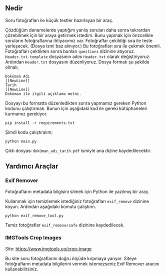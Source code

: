 ## Nedir

Soru fotoğrafları ile küçük testler hazırlayan bir araç.

Çözdüğüm denemelerde yaptığım yanlış soruları daha sonra tekrardan çözebilmek için bir araya getirmek istedim. Bunu yapmak için önzcelikle soruların fotoğraflarına ihtiyacımız var. Fotoğraflar çekildiği sıra ile teste yerleşecek. (Dosya ismi baz alınıyor.) Bu fotoğrafları sıra ile çekmek önemli. Fotoğrafları çektikten sonra bunları `questions` dizinine atıyoruz. `Header.txt.template` dosyasının adını `Header.txt` olarak değiştiriyoruz. Ardından `Header.txt` dosyasını düzenliyoruz. Dosya formatı şu şekilde olmalı;

```
Doküman Adı
[[NewLine]]
Tarih
[[NewLine]]
Doküman ile ilgili açıklama metni.
```

Dosyayı bu formatta düzenledikten sonra yapmamız gereken Python kodunu çalıştırmak. Bunun için aşağıdaki kod ile gereki kütüphaneleri kurmamız gerekiyor.

```
pip install -r requirements.txt
```

Şimdi kodu çalıştıralım;

```
python main.py
```

Çıktı dosyası `doküman_adı_tarih.pdf` ismiyle ana dizine kaydedilecektir.

## Yardımcı Araçlar

### Exif Remover

Fotoğrafların metadata bilgisini silmek için Python ile yazılmış bir araç.

Kullanmak için temizlemek istediğiniz fotoğrafları `exif_remove` dizinine koyun. Ardından aşağıdaki komutu çalıştırın.

```
python exif_remove_tool.py
```

Temiz fotoğraflar `exif_remove/safe` dizinine kaydedilecek.

### IMGTools Crop Images

Site: https://www.imgtools.co/crop-image

Bu site soru fotoğraflarını doğru ölçüde kırpmaya yarıyor. Siteye fotoğrafların metadata bilgilerini vermek istemezseniz Exif Remover aracını kullanabilirsiniz.
